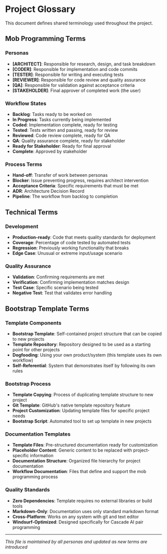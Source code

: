 # Project Glossary

This document defines shared terminology used throughout the project.

## Mob Programming Terms

### Personas
- **[ARCHITECT]**: Responsible for research, design, and task breakdown
- **[CODER]**: Responsible for implementation and code commits
- **[TESTER]**: Responsible for writing and executing tests
- **[REVIEWER]**: Responsible for code review and quality assurance
- **[QA]**: Responsible for validation against acceptance criteria
- **[STAKEHOLDER]**: Final approver of completed work (the user)

### Workflow States
- **Backlog**: Tasks ready to be worked on
- **In Progress**: Tasks currently being implemented
- **Coded**: Implementation complete, ready for testing
- **Tested**: Tests written and passing, ready for review
- **Reviewed**: Code review complete, ready for QA
- **QA**: Quality assurance complete, ready for stakeholder
- **Ready for Stakeholder**: Ready for final approval
- **Complete**: Approved by stakeholder

### Process Terms
- **Hand-off**: Transfer of work between personas
- **Blocker**: Issue preventing progress, requires architect intervention
- **Acceptance Criteria**: Specific requirements that must be met
- **ADR**: Architecture Decision Record
- **Pipeline**: The workflow from backlog to completion

## Technical Terms

### Development
- **Production-ready**: Code that meets quality standards for deployment
- **Coverage**: Percentage of code tested by automated tests
- **Regression**: Previously working functionality that breaks
- **Edge Case**: Unusual or extreme input/usage scenario

### Quality Assurance
- **Validation**: Confirming requirements are met
- **Verification**: Confirming implementation matches design
- **Test Case**: Specific scenario being tested
- **Negative Test**: Test that validates error handling

## Bootstrap Template Terms

### Template Components
- **Bootstrap Template**: Self-contained project structure that can be copied to new projects
- **Template Repository**: Repository designed to be used as a starting point for other projects
- **Dogfooding**: Using your own product/system (this template uses its own workflow)
- **Self-Referential**: System that demonstrates itself by following its own rules

### Bootstrap Process
- **Template Copying**: Process of duplicating template structure to new project
- **Git Template**: GitHub's native template repository feature
- **Project Customization**: Updating template files for specific project needs
- **Bootstrap Script**: Automated tool to set up template in new projects

### Documentation Templates
- **Template Files**: Pre-structured documentation ready for customization
- **Placeholder Content**: Generic content to be replaced with project-specific information
- **Documentation Structure**: Organized file hierarchy for project documentation
- **Workflow Documentation**: Files that define and support the mob programming process

### Quality Standards
- **Zero Dependencies**: Template requires no external libraries or build tools
- **Markdown-Only**: Documentation uses only standard markdown format
- **Cross-Platform**: Works on any system with git and text editor
- **Windsurf-Optimized**: Designed specifically for Cascade AI pair programming

---

*This file is maintained by all personas and updated as new terms are introduced*

